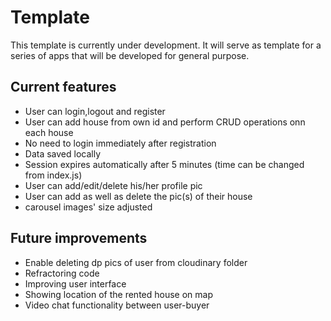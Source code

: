 # Template
This template is currently under development. It will serve as template for a series of apps that will be developed for general purpose.

## Current features
* User can login,logout and register
* User can add house from own id and perform CRUD operations onn each house
* No need to login immediately after registration
* Data saved locally
* Session expires automatically after 5 minutes (time can be changed from index.js)
* User can add/edit/delete his/her profile pic
* User can add as well as delete the pic(s) of their house
* carousel images' size adjusted

## Future improvements
* Enable deleting dp pics of user from cloudinary folder 
* Refractoring code
* Improving user interface
* Showing location of the rented house on map 
* Video chat functionality between user-buyer
